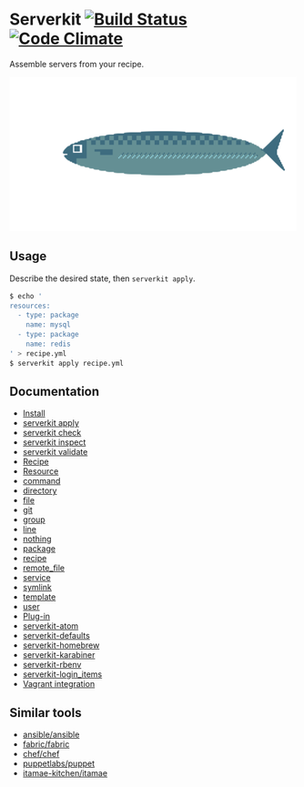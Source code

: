 # Serverkit [![Build Status](https://travis-ci.org/serverkit/serverkit.svg)](https://travis-ci.org/serverkit/serverkit) [![Code Climate](https://codeclimate.com/github/r7kamura/serverkit/badges/gpa.svg)](https://codeclimate.com/github/r7kamura/serverkit)
Assemble servers from your recipe.

![Server (thx 1041uuu)](/images/server.png)

## Usage
Describe the desired state, then `serverkit apply`.

```sh
$ echo '
resources:
  - type: package
    name: mysql
  - type: package
    name: redis
' > recipe.yml
$ serverkit apply recipe.yml
```

## Documentation
- [Install](/doc/install.md)
- [serverkit apply](/doc/action_apply.md)
- [serverkit check](/doc/action_check.md)
- [serverkit inspect](/doc/action_inspect.md)
- [serverkit validate](/doc/action_validate.md)
- [Recipe](/doc/recipe.md)
- [Resource](/doc/resource.md)
 - [command](/doc/resource_command.md)
 - [directory](/doc/resource_directory.md)
 - [file](/doc/resource_file.md)
 - [git](/doc/resource_git.md)
 - [group](/doc/resource_group.md)
 - [line](/doc/resource_line.md)
 - [nothing](/doc/resource_nothing.md)
 - [package](/doc/resource_package.md)
 - [recipe](/doc/resource_recipe.md)
 - [remote_file](/doc/resource_remote_file.md)
 - [service](/doc/resource_service.md)
 - [symlink](/doc/resource_symlink.md)
 - [template](/doc/resource_template.md)
 - [user](/doc/resource_user.md)
- [Plug-in](/doc/plug_in.md)
 - [serverkit-atom](https://github.com/r7kamura/serverkit-atom)
 - [serverkit-defaults](https://github.com/r7kamura/serverkit-defaults)
 - [serverkit-homebrew](https://github.com/r7kamura/serverkit-homebrew)
 - [serverkit-karabiner](https://github.com/r7kamura/serverkit-karabiner)
 - [serverkit-rbenv](https://github.com/r7kamura/serverkit-rbenv)
 - [serverkit-login_items](https://github.com/take/serverkit-login_items)
- [Vagrant integration](/doc/vagrant_integration.md)

## Similar tools
- [ansible/ansible](https://github.com/ansible/ansible)
- [fabric/fabric](https://github.com/fabric/fabric)
- [chef/chef](https://github.com/chef/chef)
- [puppetlabs/puppet](https://github.com/puppetlabs/puppet)
- [itamae-kitchen/itamae](https://github.com/itamae-kitchen/itamae)
